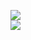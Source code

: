 [![](https://img.shields.io/badge/Made%20With-Github%20Spray-lightgrey.svg?style=for-the-badge&logo=github)](https://github.com/Annihil/github-spray#552)  
[![](https://i.imgur.com/2DrTn0Z.gif)](https://github.com/Annihil/github-spray)